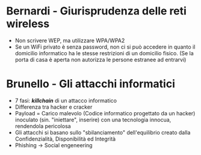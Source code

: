 # Bernardi - Giurisprudenza delle reti wireless

- Non scrivere WEP, ma utilizzare WPA/WPA2
- Se un WiFi privato è senza password, non ci si può accedere in quanto il domicilio informatico ha le stesse restrizioni di un domicilio fisico.
(Se la porta di casa è aperta non autorizza le persone estranee ad entrarvi)

# Brunello - Gli attacchi informatici
- 7 fasi: ***killchain*** di un attacco informatico
- Differenza tra hacker e cracker
- Payload = Carico malevolo (Codice informatico progettato da un hacker) inoculato (sin. "iniettare", inserire) con una tecnologia innocua, rendendola pericolosa
- Gli attacchi si basano sullo "sbilanciamento" dell'equilibrio creato dalla Confidenzialità, Disponibilità ed Integrità
- Phishing -> Social engeneering
<!--stackedit_data:
eyJoaXN0b3J5IjpbMjI3NTAxMjg5LDE3MTgxOTY2OTQsMTAwNj
U3MTYxMCwtOTEwOTkyOTczLDIxMDk3NTI0ODYsLTEzNDA3NzQ3
MDMsLTEzNDA3NzQ3MDNdfQ==
-->